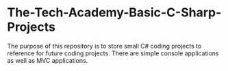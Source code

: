 # The-Tech-Academy-Basic-C-Sharp-Projects
The purpose of this repository is to store small C# coding projects to reference for future coding projects. 
There are simple console applications as well as MVC applications.


